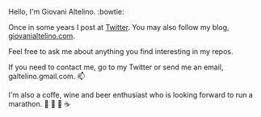 Hello, I'm Giovani Altelino. :bowtie:

Once in some years I post at [Twitter](https://twitter.com/GioAltelino).
You may also follow my blog, [giovanialtelino.com](https://www.giovanialtelino.com).

Feel free to ask me about anything you find interesting in my repos.

If you need to contact me, go to my Twitter or send me an email, galtelino.gmail.com. :mailbox:

I'm also a coffe, wine and beer enthusiast who is looking forward to run a marathon. :running: :wine_glass: :beer: :coffee:



<!--
**giovanialtelino/giovanialtelino** is a ✨ _special_ ✨ repository because its `README.md` (this file) appears on your GitHub profile.

Here are some ideas to get you started:

- 🔭 I’m currently working on ...
- 🌱 I’m currently learning ...
- 👯 I’m looking to collaborate on ...
- 🤔 I’m looking for help with ...
- 💬 Ask me about ...
- 📫 How to reach me: ...
- 😄 Pronouns: ...
- ⚡ Fun fact: ...
-->
